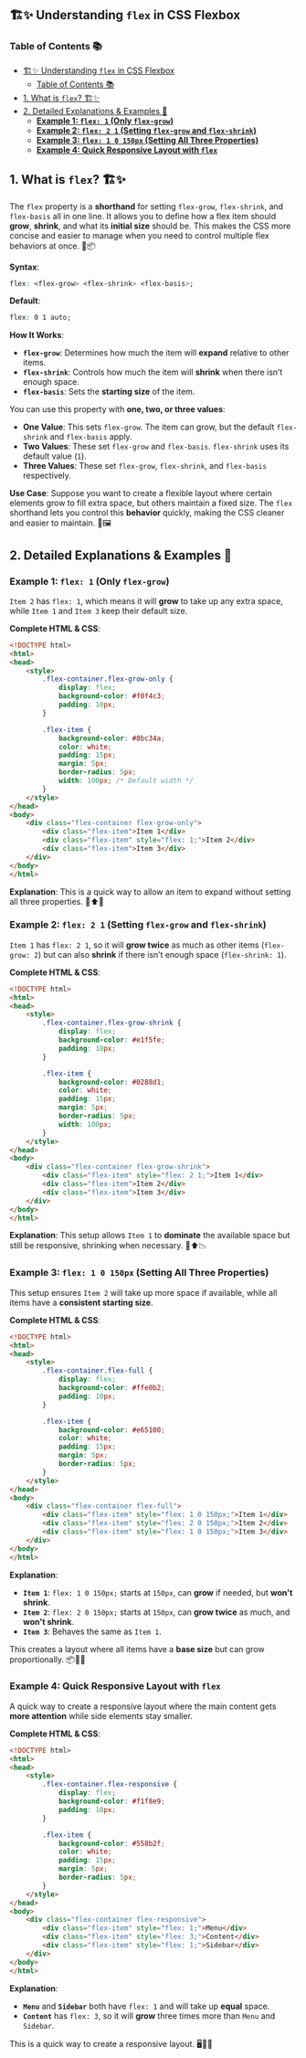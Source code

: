 ## 🏗️✨ Understanding `flex` in CSS Flexbox

### Table of Contents 📚
- [🏗️✨ Understanding `flex` in CSS Flexbox](#️-understanding-flex-in-css-flexbox)
  - [Table of Contents 📚](#table-of-contents-)
- [1. What is `flex`? 🏗️✨](#1-what-is-flex-️)
- [2. Detailed Explanations \& Examples 📝](#2-detailed-explanations--examples-)
  - [**Example 1: `flex: 1` (Only `flex-grow`)**](#example-1-flex-1-only-flex-grow)
  - [**Example 2: `flex: 2 1` (Setting `flex-grow` and `flex-shrink`)**](#example-2-flex-2-1-setting-flex-grow-and-flex-shrink)
  - [**Example 3: `flex: 1 0 150px` (Setting All Three Properties)**](#example-3-flex-1-0-150px-setting-all-three-properties)
  - [**Example 4: Quick Responsive Layout with `flex`**](#example-4-quick-responsive-layout-with-flex)


## 1. What is `flex`? 🏗️✨
The `flex` property is a **shorthand** for setting `flex-grow`, `flex-shrink`, and `flex-basis` all in one line. It allows you to define how a flex item should **grow**, **shrink**, and what its **initial size** should be. This makes the CSS more concise and easier to manage when you need to control multiple flex behaviors at once. 🌟📦

**Syntax**:
```css
flex: <flex-grow> <flex-shrink> <flex-basis>;
```

**Default**: 
```css
flex: 0 1 auto;
```

**How It Works**:
- **`flex-grow`**: Determines how much the item will **expand** relative to other items.
- **`flex-shrink`**: Controls how much the item will **shrink** when there isn’t enough space.
- **`flex-basis`**: Sets the **starting size** of the item.

You can use this property with **one, two, or three values**:
- **One Value**: This sets `flex-grow`. The item can grow, but the default `flex-shrink` and `flex-basis` apply.
- **Two Values**: These set `flex-grow` and `flex-basis`. `flex-shrink` uses its default value (`1`).
- **Three Values**: These set `flex-grow`, `flex-shrink`, and `flex-basis` respectively.

**Use Case**:
Suppose you want to create a flexible layout where certain elements grow to fill extra space, but others maintain a fixed size. The `flex` shorthand lets you control this **behavior** quickly, making the CSS cleaner and easier to maintain. 🧼🖼️


## 2. Detailed Explanations & Examples 📝

### **Example 1: `flex: 1` (Only `flex-grow`)**
`Item 2` has `flex: 1`, which means it will **grow** to take up any extra space, while `Item 1` and `Item 3` keep their default size.

**Complete HTML & CSS**:
```html
<!DOCTYPE html>
<html>
<head>
    <style>
        .flex-container.flex-grow-only {
            display: flex;
            background-color: #f0f4c3;
            padding: 10px;
        }

        .flex-item {
            background-color: #8bc34a;
            color: white;
            padding: 15px;
            margin: 5px;
            border-radius: 5px;
            width: 100px; /* Default width */
        }
    </style>
</head>
<body>
    <div class="flex-container flex-grow-only">
        <div class="flex-item">Item 1</div>
        <div class="flex-item" style="flex: 1;">Item 2</div>
        <div class="flex-item">Item 3</div>
    </div>
</body>
</html>
```

**Explanation**:
This is a quick way to allow an item to expand without setting all three properties. 📏⬆️📏


### **Example 2: `flex: 2 1` (Setting `flex-grow` and `flex-shrink`)**
`Item 1` has `flex: 2 1`, so it will **grow twice** as much as other items (`flex-grow: 2`) but can also **shrink** if there isn’t enough space (`flex-shrink: 1`).

**Complete HTML & CSS**:
```html
<!DOCTYPE html>
<html>
<head>
    <style>
        .flex-container.flex-grow-shrink {
            display: flex;
            background-color: #e1f5fe;
            padding: 10px;
        }

        .flex-item {
            background-color: #0288d1;
            color: white;
            padding: 15px;
            margin: 5px;
            border-radius: 5px;
            width: 100px;
        }
    </style>
</head>
<body>
    <div class="flex-container flex-grow-shrink">
        <div class="flex-item" style="flex: 2 1;">Item 1</div>
        <div class="flex-item">Item 2</div>
        <div class="flex-item">Item 3</div>
    </div>
</body>
</html>
```

**Explanation**:
This setup allows `Item 1` to **dominate** the available space but still be responsive, shrinking when necessary. 📏⬆️📉


### **Example 3: `flex: 1 0 150px` (Setting All Three Properties)**
This setup ensures `Item 2` will take up more space if available, while all items have a **consistent starting size**.

**Complete HTML & CSS**:
```html
<!DOCTYPE html>
<html>
<head>
    <style>
        .flex-container.flex-full {
            display: flex;
            background-color: #ffe0b2;
            padding: 10px;
        }

        .flex-item {
            background-color: #e65100;
            color: white;
            padding: 15px;
            margin: 5px;
            border-radius: 5px;
        }
    </style>
</head>
<body>
    <div class="flex-container flex-full">
        <div class="flex-item" style="flex: 1 0 150px;">Item 1</div>
        <div class="flex-item" style="flex: 2 0 150px;">Item 2</div>
        <div class="flex-item" style="flex: 1 0 150px;">Item 3</div>
    </div>
</body>
</html>
```

**Explanation**:
- **`Item 1`**: `flex: 1 0 150px;` starts at `150px`, can **grow** if needed, but **won't shrink**.
- **`Item 2`**: `flex: 2 0 150px;` starts at `150px`, can **grow twice** as much, and **won't shrink**.
- **`Item 3`**: Behaves the same as `Item 1`.

This creates a layout where all items have a **base size** but can grow proportionally. 📦📏📐


### **Example 4: Quick Responsive Layout with `flex`**
A quick way to create a responsive layout where the main content gets **more attention** while side elements stay smaller.

**Complete HTML & CSS**:
```html
<!DOCTYPE html>
<html>
<head>
    <style>
        .flex-container.flex-responsive {
            display: flex;
            background-color: #f1f8e9;
            padding: 10px;
        }

        .flex-item {
            background-color: #558b2f;
            color: white;
            padding: 15px;
            margin: 5px;
            border-radius: 5px;
        }
    </style>
</head>
<body>
    <div class="flex-container flex-responsive">
        <div class="flex-item" style="flex: 1;">Menu</div>
        <div class="flex-item" style="flex: 3;">Content</div>
        <div class="flex-item" style="flex: 1;">Sidebar</div>
    </div>
</body>
</html>
```

**Explanation**:
- **`Menu`** and **`Sidebar`** both have `flex: 1` and will take up **equal** space.
- **`Content`** has `flex: 3`, so it will **grow** three times more than `Menu` and `Sidebar`.

This is a quick way to create a responsive layout. 🖥️📐📱

